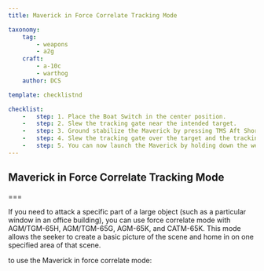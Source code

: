 ```yaml
---
title: Maverick in Force Correlate Tracking Mode

taxonomy:
    tag:
        - weapons
        - a2g
    craft:
        - a-10c
        - warthog
    author: DCS

template: checklistnd

checklist:
    -   step: 1. Place the Boat Switch in the center position. 
    -   step: 2. Slew the tracking gate near the intended target. 
    -   step: 3. Ground stabilize the Maverick by pressing TMS Aft Short. 
    -   step: 4. Slew the tracking gate over the target and the tracking gate will fully collapse. The Pointing Cross will go steady. 
    -   step: 5. You can now launch the Maverick by holding down the weapon release button.
---
```


## Maverick in Force Correlate Tracking Mode

===

If you need to attack a specific part of a large object (such as a particular window in an office building), you can use force correlate mode with AGM/TGM-65H, AGM/TGM-65G, AGM-65K, and CATM-65K. This mode allows the seeker to create a basic picture of the scene and home in on one specified area of that scene.  
 
to use the Maverick in force correlate mode: 